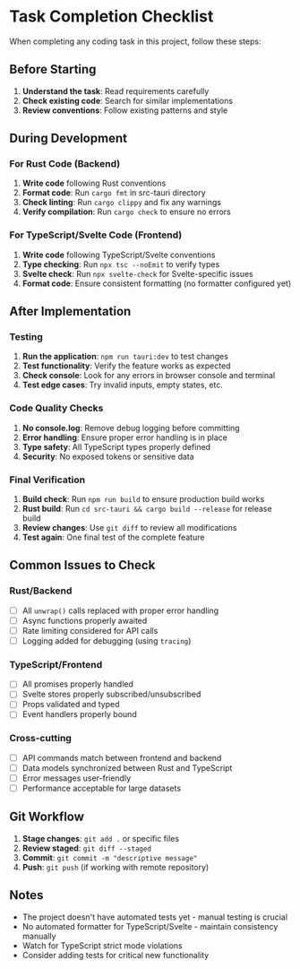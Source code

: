 # Task Completion Checklist

When completing any coding task in this project, follow these steps:

## Before Starting
1. **Understand the task**: Read requirements carefully
2. **Check existing code**: Search for similar implementations
3. **Review conventions**: Follow existing patterns and style

## During Development

### For Rust Code (Backend)
1. **Write code** following Rust conventions
2. **Format code**: Run `cargo fmt` in src-tauri directory
3. **Check linting**: Run `cargo clippy` and fix any warnings
4. **Verify compilation**: Run `cargo check` to ensure no errors

### For TypeScript/Svelte Code (Frontend)
1. **Write code** following TypeScript/Svelte conventions
2. **Type checking**: Run `npx tsc --noEmit` to verify types
3. **Svelte check**: Run `npx svelte-check` for Svelte-specific issues
4. **Format code**: Ensure consistent formatting (no formatter configured yet)

## After Implementation

### Testing
1. **Run the application**: `npm run tauri:dev` to test changes
2. **Test functionality**: Verify the feature works as expected
3. **Check console**: Look for any errors in browser console and terminal
4. **Test edge cases**: Try invalid inputs, empty states, etc.

### Code Quality Checks
1. **No console.log**: Remove debug logging before committing
2. **Error handling**: Ensure proper error handling is in place
3. **Type safety**: All TypeScript types properly defined
4. **Security**: No exposed tokens or sensitive data

### Final Verification
1. **Build check**: Run `npm run build` to ensure production build works
2. **Rust build**: Run `cd src-tauri && cargo build --release` for release build
3. **Review changes**: Use `git diff` to review all modifications
4. **Test again**: One final test of the complete feature

## Common Issues to Check

### Rust/Backend
- [ ] All `unwrap()` calls replaced with proper error handling
- [ ] Async functions properly awaited
- [ ] Rate limiting considered for API calls
- [ ] Logging added for debugging (using `tracing`)

### TypeScript/Frontend
- [ ] All promises properly handled
- [ ] Svelte stores properly subscribed/unsubscribed
- [ ] Props validated and typed
- [ ] Event handlers properly bound

### Cross-cutting
- [ ] API commands match between frontend and backend
- [ ] Data models synchronized between Rust and TypeScript
- [ ] Error messages user-friendly
- [ ] Performance acceptable for large datasets

## Git Workflow
1. **Stage changes**: `git add .` or specific files
2. **Review staged**: `git diff --staged`
3. **Commit**: `git commit -m "descriptive message"`
4. **Push**: `git push` (if working with remote repository)

## Notes
- The project doesn't have automated tests yet - manual testing is crucial
- No automated formatter for TypeScript/Svelte - maintain consistency manually
- Watch for TypeScript strict mode violations
- Consider adding tests for critical new functionality